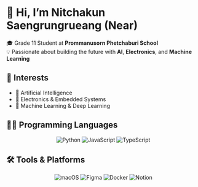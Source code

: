 # 👋 Hi, I’m Nitchakun Saengrungrueang (Near)

🎓 Grade 11 Student at **Prommanusorn Phetchaburi School**  
💡 Passionate about building the future with **AI**, **Electronics**, and **Machine Learning**

## 🚀 Interests
- 🤖 Artificial Intelligence  
- 📡 Electronics & Embedded Systems  
- 🧠 Machine Learning & Deep Learning  

## 🧑‍💻 Programming Languages

<div align="center">
  
![Python](https://img.shields.io/badge/python-3670A0?style=for-the-badge&logo=python&logoColor=ffdd54)
![JavaScript](https://img.shields.io/badge/JavaScript-F7DF1E?style=for-the-badge&logo=javascript&logoColor=black)
![TypeScript](https://img.shields.io/badge/TypeScript-3178C6?style=for-the-badge&logo=typescript&logoColor=white)

</div>

## 🛠 Tools & Platforms

<div align="center">

![macOS](https://img.shields.io/badge/macOS-000000?style=for-the-badge&logo=apple&logoColor=white)
![Figma](https://img.shields.io/badge/Figma-1ABCFE?style=for-the-badge&logo=figma&logoColor=white)
![Docker](https://img.shields.io/badge/docker-%230db7ed.svg?style=for-the-badge&logo=docker&logoColor=white)
![Notion](https://img.shields.io/badge/Notion-000000?style=for-the-badge&logo=notion&logoColor=white)

</div>
